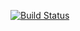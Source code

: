 [![Build Status](https://dev.azure.com/Valks-Peachpie/Peachpie.Wordpress.Template/_apis/build/status/PeachpieModules.Peachpie.Wordpress.Module.Template?branchName=master)](https://dev.azure.com/Valks-Peachpie/Peachpie.Wordpress.Template/_build/latest?definitionId=9&branchName=master)
